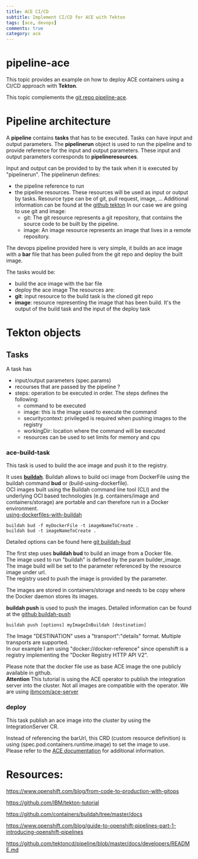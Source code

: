 ```yaml
---
title: ACE CI/CD
subtitle: Implement CI/CD for ACE with Tekton
tags: [ace, devops]
comments: true
category: ace
---
```

# pipeline-ace
This topic provides an example on how to deploy ACE containers using a CI/CD approach with **Tekton**.

This topic complements the [git repo pipeline-ace](https://github.com/prichelle/pipeline-ace).

# Pipeline architecture

A **pipeline** contains **tasks** that has to be executed.
Tasks can have input and output parameters.
The **pipelinerun** object is used to run the pipeline and to provide reference for the input and output parameters. 
These input and output parameters corresponds to **pipelineresources**.

Input and output can be provided to by the task when it is executed by "pipelinerun".
The pipelinerun defines:
  - the pipeline reference to run
  - the pipeline resources. These resources will be used as input or output by tasks. Resource type can be of git, pull request, image, ...
    Additional information can be found at the [github tekton](https://github.com/tektoncd/pipeline/blob/master/docs/resources.md#image-resource)
    In our case we are going to use git and image:
      - git: The git resource represents a git repository, that contains the source code to be built by the pipeline. 
      - image: An image resource represents an image that lives in a remote repository.

The devops pipeline provided here is very simple, it builds an ace image with a **bar** file that has been pulled from the git repo and deploy the built image.  

The tasks would be:
  - build the ace image with the bar file 
  - deploy the ace image
The resources are:
  - **git**: input resource to the build task is the cloned git repo
  - **image**: resource representing the image that has been build. It's the output of the build task and the input of the deploy task

# Tekton objects 
## Tasks
A task has 
- input/output parameters (spec.params)
- recourses that are passed by the pipeline ?
- steps: operation to be executed in order. The steps defines the following:
  - command to be executed
  - image: this is the image used to execute the command
  - securitycontext: privileged is required when pushing images to the registry
  - workingDir: location where the command will be executed
  - resources can be used to set limits for memory and cpu


### ace-build-task

This task is used to build the ace image and push it to the registry.   

It uses [**buildah**](https://buildah.io/).
Buildah allows to build oci image from DockerFile using the buildah command **bud** or (build-using-dockerfile).  
OCI images built using the Buildah command line tool (CLI) and the underlying OCI based technologies (e.g. containers/image and containers/storage) are portable and can therefore run in a Docker environment.  
[using-dockerfiles-with-buildah](https://github.com/containers/buildah/blob/master/docs/tutorials/01-intro.md#using-dockerfiles-with-buildah)

```shell
buildah bud -f myDockerFile -t imageNameToCreate .
buildah bud -t imageNameToCreate .
```

Detailed options can be found here [git buildah-bud](https://github.com/containers/buildah/blob/master/docs/buildah-bud.md)   

The first step uses **buildah bud** to build an image from a Docker file.  
The image used to run "buildah" is defined by the param builder_image.  
The image build will be set to the parameter referenced by the resource image under url.  
The registry used to push the image is provided by the parameter.  


The images are stored in containers/storage and needs to be copy where the Docker daemon stores its images.

**buildah push** is used to push the images.
Detailed information can be found at the [github buildah-push](https://github.com/containers/buildah/blob/master/docs/buildah-push.md)

```shell
buildah push [options] myImageInBuildah [destination]
```

The Image "DESTINATION" uses a "transport":"details" format. Multiple transports are supported.   
In our example I am using "docker://docker-reference" since openshift is a registry implementing the "Docker Registry HTTP API V2".

Please note that the docker file use as base ACE image the one publicly available in github.   
**Attention** This tutorial is using the ACE operator to publish the integration server into the cluster. Not all images are compatible with the operator. We are using [ibmcom/ace-server](https://hub.docker.com/r/ibmcom/ace-server)

### deploy

This task publish an ace image into the cluster by using the IntegrationServer CR.

Instead of referencing the barUrl, this CRD (custom resource definition) is using (spec.pod.containers.runtime.image) to set the image to use.   
Please refer to the [ACE documentation](https://www.ibm.com/support/knowledgecenter/SSTTDS_11.0.0/com.ibm.ace.icp.doc/certc_install_integrationserveroperandreference.html) for additional information.


# Resources: 

https://www.openshift.com/blog/from-code-to-production-with-gitops  

https://github.com/IBM/tekton-tutorial  

https://github.com/containers/buildah/tree/master/docs  
   
https://www.openshift.com/blog/guide-to-openshift-pipelines-part-1-introducing-openshift-pipelines  

https://github.com/tektoncd/pipeline/blob/master/docs/developers/README.md  
